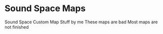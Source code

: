 # Sound Space Maps
Sound Space Custom Map Stuff by me
These maps are bad
Most maps are not finished
